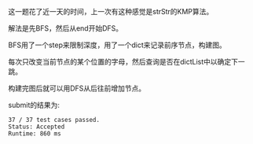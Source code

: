 这一题花了近一天的时间，上一次有这种感觉是strStr的KMP算法。

解法是先BFS，然后从end开始DFS。

BFS用了一个step来限制深度，用了一个dict来记录前序节点，构建图。

每次只改变当前节点的某个位置的字母，然后查询是否在dictList中以确定下一跳。

构建完图后就可以用DFS从后往前增加节点。

submit的结果为:
```
37 / 37 test cases passed.
Status: Accepted
Runtime: 860 ms
```
